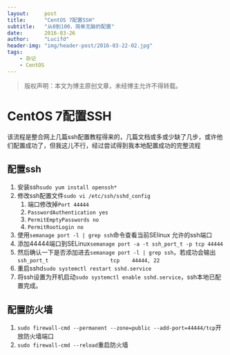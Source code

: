 ```yaml
---
layout:     post
title:      "CentOS 7配置SSH"
subtitle:   "从0到100，简单无脑的配置"
date:       2016-03-26
author:     "Lucifd"
header-img: "img/header-post/2016-03-22-02.jpg"
tags:
    - 杂记
    - CentOS
---
```


> 版权声明：本文为博主原创文章，未经博主允许不得转载。

# CentOS 7配置SSH

该流程是整合网上几篇ssh配置教程得来的，几篇文档或多或少缺了几步，或许他们配置成功了，但我这儿不行，经过尝试得到我本地配置成功的完整流程

## 配置ssh

1. 安装ssh`sudo yum install openssh*`
2. 修改ssh配置文件`sudo vi /etc/ssh/sshd_config` 
   1. 端口修改掉`Port 44444` 
   2. `PasswordAuthentication yes`
   3. `PermitEmptyPasswords no`
   4. `PermitRootLogin no`
3. 使用`semanage port -l | grep ssh`命令查看当前SElinux 允许的ssh端口
4. 添加44444端口到SELinux`semanage port -a -t ssh_port_t -p tcp 44444`
5. 然后确认一下是否添加进去`semanage port -l | grep ssh`，若成功会输出`ssh_port_t                    tcp    44444, 22`
6. 重启sshd`sudo systemctl restart sshd.service`
7. 将ssh设置为开机启动`sudo systemctl enable sshd.service`，ssh本地已配置完成。

## 配置防火墙

1. `sudo firewall-cmd --permanent --zone=public --add-port=44444/tcp`开放防火墙端口
2. `sudo firewall-cmd --reload`重启防火墙